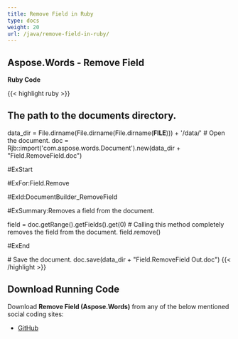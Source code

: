 ```yaml
---
title: Remove Field in Ruby
type: docs
weight: 20
url: /java/remove-field-in-ruby/
---
```


## Aspose.Words - Remove Field

**Ruby Code**

{{< highlight ruby >}}

## The path to the documents directory.

data_dir = File.dirname(File.dirname(File.dirname(__FILE__))) + '/data/'
\# Open the document.
doc = Rjb::import('com.aspose.words.Document').new(data_dir + "Field.RemoveField.doc")

#ExStart

#ExFor:Field.Remove

#ExId:DocumentBuilder_RemoveField

#ExSummary:Removes a field from the document.

field = doc.getRange().getFields().get(0)
\# Calling this method completely removes the field from the document.
field.remove()

#ExEnd

\# Save the document.
doc.save(data_dir + "Field.RemoveField Out.doc")
{{< /highlight >}}

## Download Running Code

Download **Remove Field (Aspose.Words)** from any of the below mentioned social coding sites:

- [GitHub](https://github.com/aspose-words/Aspose.Words-for-Java/blob/master/Plugins/Aspose_Words_Java_for_Ruby/lib/asposewordsjavaforruby/removefield.rb)
